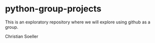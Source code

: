 # python-group-projects

This is an exploratory repository where we will explore using github as a group.

Christian Soeller

